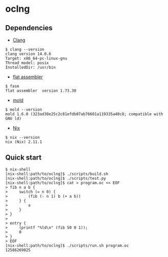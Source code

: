 # oclng

Dependencies
---
 - [Clang](https://clang.llvm.org/)
```console
$ clang --version
clang version 14.0.6
Target: x86_64-pc-linux-gnu
Thread model: posix
InstalledDir: /usr/bin
```
 - [flat assembler](https://flatassembler.net/)
```console
$ fasm
flat assembler  version 1.73.30
```
 - [mold](https://github.com/rui314/mold)
```console
$ mold --version
mold 1.6.0 (323ad30e25c2c81efdb07ab76601a119335a40c8; compatible with GNU ld)
```
 - [Nix](https://nixos.org/download.html)
```console
$ nix --version
nix (Nix) 2.11.1
```

Quick start
---
```console
$ nix-shell
[nix-shell:path/to/oclng]$ ./scripts/build.sh
[nix-shell:path/to/oclng]$ ./scripts/test.py
[nix-shell:path/to/oclng]$ cat > program.oc << EOF
> fib n a b {
>     switch (= n 0) {
>         (fib (- n 1) b (+ a b))
>     } {
>         a
>     }
> }
>
> entry {
>     (printf "%ld\n" (fib 50 0 1));
>     0
> }
> EOF
[nix-shell:path/to/oclng]$ ./scripts/run.sh program.oc
12586269025
```
